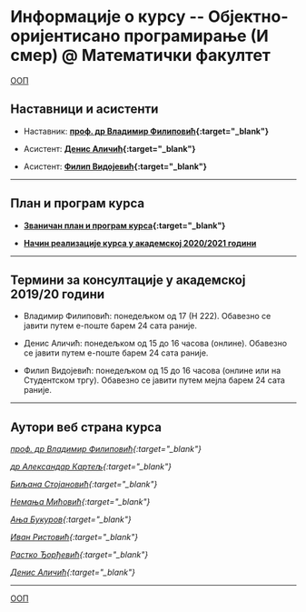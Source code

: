 # Информације о курсу -- Објектно-оријентисано програмирање (И смер) @ Математички факултет

[ООП](../README.md)

## Наставници и асистенти  

* Наставник: **[проф. др Владимир Филиповић](https://vladofilipovic.github.io/index-en.html){:target="_blank"}**

* Асистент: **[Денис Аличић](http://poincare.matf.bg.ac.rs/~denis_alicic/){:target="_blank"}**

* Асистент: **[Филип Видојевић](http://www.matf.bg.ac.rs/p/filip-vidojevic/nastava/){:target="_blank"}**

---

## План и програм курса

* **[Званичан план и програм курса](http://www.math.rs/files/P102_-_Objektno_orijentisano_programiranje.pdf){:target="_blank"}**

* **[Начин реализације курса у академској 2020/2021 години](Nacin-realizacije-kursa.md)**

---

## Термини за консултације у академској 2019/20 години

* Владимир Филиповић: понедељком од 17 (Н 222). Обавезно се јавити путем e-поште барем 24 сата раније.

* Денис Аличић: понедељком од 15 до 16 часова (онлине). Обавезно се јавити путем е-поште барем 24 сата раније.

* Филип Видојевић: понедељком од 15 до 16 часова (онлине или на Студентском тргу). Обавезно се јавити путем мејла барем 24 сата раније.

---

## Аутори веб страна курса

  *[проф. др Владимир Филиповић](https://vladofilipovic.github.io/index-en.html){:target="_blank"}*

  *[др Александар Картељ](http://poincare.matf.bg.ac.rs/~kartelj/){:target="_blank"}*

  *[Биљана Стојановић](http://poincare.matf.bg.ac.rs/~biljana/){:target="_blank"}*

  *[Немања Мићовић](http://poincare.matf.bg.ac.rs/~nemanja_micovic/){:target="_blank"}*

  *[Ања Букуров](http://poincare.matf.bg.ac.rs/~anja_bukurov/){:target="_blank"}*

  *[Иван Ристовић](http://poincare.matf.bg.ac.rs/~ivan_ristovic/){:target="_blank"}*

  *[Растко Ђорђевић](http://www.matf.bg.ac.rs/p/rastko-djordjevic/pocetna/){:target="_blank"}*

  *[Денис Аличић](http://www.matf.bg.ac.rs/~denis_alicic/){:target="_blank"}*

---

[ООП](../README.md)
